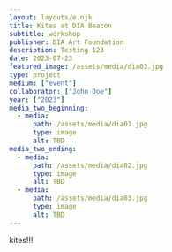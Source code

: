 ```yaml
---
layout: layouts/e.njk
title: Kites at DIA Beacon
subtitle: workshop
publisher: DIA Art Foundation
description: Testing 123
date: 2023-07-23
featured_image: /assets/media/dia03.jpg
type: project
medium: ["event"]
collaborator: ["John Doe"]
year: ["2023"]
media_two_beginning:
  - media:
      path: /assets/media/dia01.jpg
      type: image
      alt: TBD
media_two_ending:
  - media:
      path: /assets/media/dia02.jpg
      type: image
      alt: TBD
  - media:
      path: /assets/media/dia03.jpg
      type: image
      alt: TBD
---
```


kites!!!